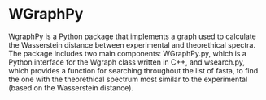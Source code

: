 # WGraphPy
WgraphPy is a Python package that implements a graph used to calculate the Wasserstein distance between experimental and theorethical spectra.
The package includes two main components: WGraphPy.py, which is a Python interface for the Wgraph class written in C++, and wsearch.py,
which provides a function for searching throughout the list of fasta, to find the one with the theorethical spectrum most similar to the experimental (based on the Wasserstein distance).
